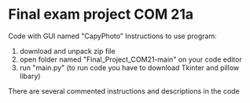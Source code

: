 # Final exam project COM 21a

Code with GUI named "CapyPhoto"
Instructions to use program:
1. download and unpack zip file
2. open folder named "Final_Project_COM21-main" on your code editor
3. run "main.py" (to run code you have to download Tkinter and pillow libary)

There are several commented instructions and descriptions in the code 
